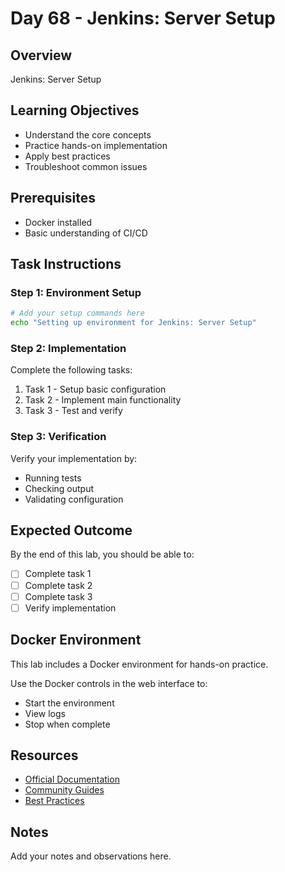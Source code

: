# Day 68 - Jenkins: Server Setup

## Overview
Jenkins: Server Setup

## Learning Objectives
- Understand the core concepts
- Practice hands-on implementation
- Apply best practices
- Troubleshoot common issues

## Prerequisites
- Docker installed
- Basic understanding of CI/CD

## Task Instructions

### Step 1: Environment Setup
```bash
# Add your setup commands here
echo "Setting up environment for Jenkins: Server Setup"
```

### Step 2: Implementation
Complete the following tasks:
1. Task 1 - Setup basic configuration
2. Task 2 - Implement main functionality
3. Task 3 - Test and verify

### Step 3: Verification
Verify your implementation by:
- Running tests
- Checking output
- Validating configuration

## Expected Outcome
By the end of this lab, you should be able to:
- [ ] Complete task 1
- [ ] Complete task 2
- [ ] Complete task 3
- [ ] Verify implementation

## Docker Environment
This lab includes a Docker environment for hands-on practice.

Use the Docker controls in the web interface to:
- Start the environment
- View logs
- Stop when complete

## Resources
- [Official Documentation](#)
- [Community Guides](#)
- [Best Practices](#)

## Notes
Add your notes and observations here.
